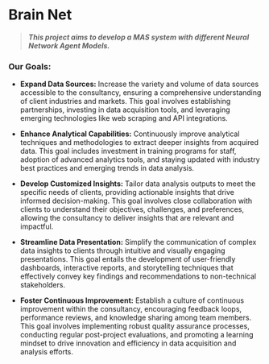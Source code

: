 # **Brain Net**
> **_This project aims to develop a MAS system with different Neural Network Agent Models._**

### **Our Goals:**

- **Expand Data Sources:** Increase the variety and volume of data sources accessible to the consultancy, ensuring a comprehensive understanding of client industries and markets. This goal involves establishing partnerships, investing in data acquisition tools, and leveraging emerging technologies like web scraping and API integrations.

- **Enhance Analytical Capabilities:** Continuously improve analytical techniques and methodologies to extract deeper insights from acquired data. This goal includes investment in training programs for staff, adoption of advanced analytics tools, and staying updated with industry best practices and emerging trends in data analysis.

- **Develop Customized Insights:** Tailor data analysis outputs to meet the specific needs of clients, providing actionable insights that drive informed decision-making. This goal involves close collaboration with clients to understand their objectives, challenges, and preferences, allowing the consultancy to deliver insights that are relevant and impactful.

- **Streamline Data Presentation:** Simplify the communication of complex data insights to clients through intuitive and visually engaging presentations. This goal entails the development of user-friendly dashboards, interactive reports, and storytelling techniques that effectively convey key findings and recommendations to non-technical stakeholders.

- **Foster Continuous Improvement:** Establish a culture of continuous improvement within the consultancy, encouraging feedback loops, performance reviews, and knowledge sharing among team members. This goal involves implementing robust quality assurance processes, conducting regular post-project evaluations, and promoting a learning mindset to drive innovation and efficiency in data acquisition and analysis efforts.

